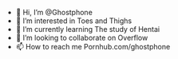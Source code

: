 - 👋 Hi, I’m @Ghostphone
- 👀 I’m interested in Toes and Thighs
- 🌱 I’m currently learning The study of Hentai
- 💞️ I’m looking to collaborate on Overflow
- 📫 How to reach me Pornhub.com/ghostphone

<!---
Ghostphone/Ghostphone is a ✨ special ✨ repository because its `README.md` (this file) appears on your GitHub profile.
You can click the Preview link to take a look at your changes.
--->
